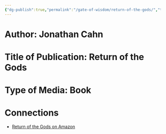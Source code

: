 ```yaml
---
{"dg-publish":true,"permalink":"/gate-of-wisdom/return-of-the-gods/","tags":["#GateWisdom","#source"]}
---
```


# Author: Jonathan Cahn

# Title of Publication: Return of the Gods

# Type of Media: Book

# Connections
- [Return of the Gods on Amazon](https://www.amazon.com/s?k=the+return+of+the+gods&hvadid=695036387231&hvdev=c&hvexpln=67&hvlocphy=9015267&hvnetw=g&hvocijid=15651664596362513003--&hvqmt=e&hvrand=15651664596362513003&hvtargid=kwd-315869561160&hydadcr=24632_13611814&mcid=d82d16c7e4593809a3c55c85cb09c385&tag=googhydr-20&ref=pd_sl_99hov7nodi_e_p67)

